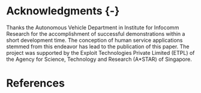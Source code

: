 # Acknowledgments {-}

Thanks the Autonomous Vehicle Department in Institute for Infocomm Research for the accomplishment of successful demonstrations within a short development time. The conception of human service applications stemmed from this endeavor has lead to the publication of this paper. The project was supported by the Exploit Technologies Private Limited (ETPL) of the Agency for Science, Technology and Research (A*STAR) of Singapore. 
<!--
Thanks the Autonomous Vehicle Department in Institute for Infocomm Research for the accomplishment of successful demonstrations within 9 months of development time. The project was supported by the Exploit Technologies Private Limited (ETPL) which is the commercialisation arm of the Agency for Science, Technology and Research (A*STAR) of Singapore. Recent demonstrations in 2015 have publicly shown to the Prime Minister, to the local transport authorities, and to the local industries, of Singapore, that the technology is close to maturity. The conception of human service applications stemmed from this endeavor has lead to the publication of this paper.
-->

# References

